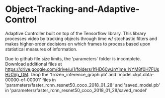 # Object-Tracking-and-Adaptive-Control
Adaptive Controller built on top of the Tensorflow library. This library processes video by tracking objects through time w/ stochastic filters and makes higher-order decisions on which frames to process based upon statistical measures of information.


Due to github file size limits, the 'parameters' folder is incomplete. Download additional files at https://drive.google.com/drive/u/1/folders/1fHD60wJnYlme_NYM8f0H7FUsHz0Vg_DM. Drop the 'frozen_inference_graph.pb' and 'model.ckpt.data-00000-of-00001' files in 'parameters/faster_rcnn_resnet50_coco_2018_01_28' and 'saved_model.pb' in 'parameters/faster_rcnn_resnet50_coco_2018_01_28/saved_model'
